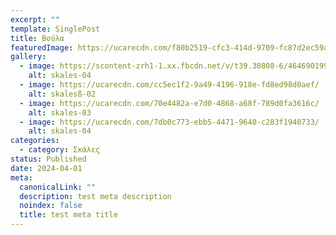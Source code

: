 ```yaml
---
excerpt: ""
template: SinglePost
title: Βούλα
featuredImage: https://ucarecdn.com/f80b2519-cfc3-414d-9709-fc87d2ec59a7/
gallery:
  - image: https://scontent-zrh1-1.xx.fbcdn.net/v/t39.30808-6/464690199_2845190052330227_4836684658770071173_n.jpg?_nc_cat=101&ccb=1-7&_nc_sid=127cfc&_nc_ohc=YjXMW6_iymcQ7kNvwGbjucH&_nc_oc=Adk96MYxL25wyMKQwzySBA5POKOkFIFYblPZvetDUIM44oBOCE5PFImUPOej0MvC4wY&_nc_zt=23&_nc_ht=scontent-zrh1-1.xx&_nc_gid=bd5DkuvM04Zm4J9lpioARw&oh=00_AfITHYrTJjY42b9D8kmKnfe1F9LZOEwbmc4HKy99anmz3g&oe=683A7D5F
    alt: skales-04
  - image: https://ucarecdn.com/cc5ec1f2-9a49-4196-918e-fd8ed98d0aef/
    alt: skalesß-02
  - image: https://ucarecdn.com/70e4482a-e7d0-4868-a68f-789d0fa3616c/
    alt: skales-03
  - image: https://ucarecdn.com/7db0c773-ebb5-4471-9640-c283f1940733/
    alt: skales-04
categories:
  - category: Σκάλες
status: Published
date: 2024-04-01
meta:
  canonicalLink: ""
  description: test meta description
  noindex: false
  title: test meta title
---
```

